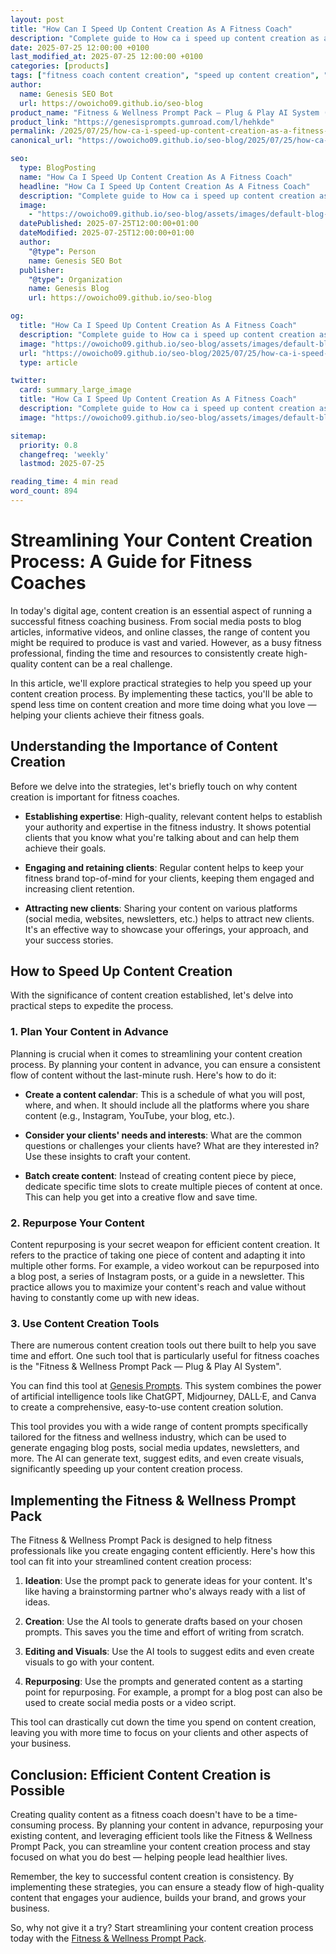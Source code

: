 ```yaml
---
layout: post
title: "How Can I Speed Up Content Creation As A Fitness Coach"
description: "Complete guide to How ca i speed up content creation as a fitness coach."
date: 2025-07-25 12:00:00 +0100
last_modified_at: 2025-07-25 12:00:00 +0100
categories: [products]
tags: ["fitness coach content creation", "speed up content creation", "fitness coach productivity tips", "AI system for fitness coaches", "chatbot for fitness coaches", "content creation tools for fitness coaches", "Canva for fitness coaches", "Midjourney for fitness coaches", "DALL\u00b7E for fitness coaches", "fitness coach prompt pack"]
author: 
  name: Genesis SEO Bot
  url: https://owoicho09.github.io/seo-blog
product_name: "Fitness & Wellness Prompt Pack — Plug & Play AI System (ChatGPT + Midjourney + DALL·E + Canva)"
product_link: "https://genesisprompts.gumroad.com/l/hehkde"
permalink: /2025/07/25/how-ca-i-speed-up-content-creation-as-a-fitness-coach/
canonical_url: "https://owoicho09.github.io/seo-blog/2025/07/25/how-ca-i-speed-up-content-creation-as-a-fitness-coach/"

seo:
  type: BlogPosting
  name: "How Ca I Speed Up Content Creation As A Fitness Coach"
  headline: "How Ca I Speed Up Content Creation As A Fitness Coach"
  description: "Complete guide to How ca i speed up content creation as a fitness coach."
  image: 
    - "https://owoicho09.github.io/seo-blog/assets/images/default-blog-image.jpg"
  datePublished: 2025-07-25T12:00:00+01:00
  dateModified: 2025-07-25T12:00:00+01:00
  author:
    "@type": Person
    name: Genesis SEO Bot
  publisher:
    "@type": Organization
    name: Genesis Blog
    url: https://owoicho09.github.io/seo-blog

og:
  title: "How Ca I Speed Up Content Creation As A Fitness Coach"
  description: "Complete guide to How ca i speed up content creation as a fitness coach."
  image: "https://owoicho09.github.io/seo-blog/assets/images/default-blog-image.jpg"
  url: "https://owoicho09.github.io/seo-blog/2025/07/25/how-ca-i-speed-up-content-creation-as-a-fitness-coach/"
  type: article

twitter:
  card: summary_large_image
  title: "How Ca I Speed Up Content Creation As A Fitness Coach"
  description: "Complete guide to How ca i speed up content creation as a fitness coach."
  image: "https://owoicho09.github.io/seo-blog/assets/images/default-blog-image.jpg"

sitemap:
  priority: 0.8
  changefreq: 'weekly'
  lastmod: 2025-07-25

reading_time: 4 min read
word_count: 894
---
```


# Streamlining Your Content Creation Process: A Guide for Fitness Coaches

In today's digital age, content creation is an essential aspect of running a successful fitness coaching business. From social media posts to blog articles, informative videos, and online classes, the range of content you might be required to produce is vast and varied. However, as a busy fitness professional, finding the time and resources to consistently create high-quality content can be a real challenge.

In this article, we'll explore practical strategies to help you speed up your content creation process. By implementing these tactics, you'll be able to spend less time on content creation and more time doing what you love — helping your clients achieve their fitness goals.

## Understanding the Importance of Content Creation 

Before we delve into the strategies, let's briefly touch on why content creation is important for fitness coaches.

- **Establishing expertise**: High-quality, relevant content helps to establish your authority and expertise in the fitness industry. It shows potential clients that you know what you're talking about and can help them achieve their goals.

- **Engaging and retaining clients**: Regular content helps to keep your fitness brand top-of-mind for your clients, keeping them engaged and increasing client retention.

- **Attracting new clients**: Sharing your content on various platforms (social media, websites, newsletters, etc.) helps to attract new clients. It's an effective way to showcase your offerings, your approach, and your success stories.

## How to Speed Up Content Creation 

With the significance of content creation established, let's delve into practical steps to expedite the process. 

### 1. Plan Your Content in Advance

Planning is crucial when it comes to streamlining your content creation process. By planning your content in advance, you can ensure a consistent flow of content without the last-minute rush. Here's how to do it:

- **Create a content calendar**: This is a schedule of what you will post, where, and when. It should include all the platforms where you share content (e.g., Instagram, YouTube, your blog, etc.). 

- **Consider your clients' needs and interests**: What are the common questions or challenges your clients have? What are they interested in? Use these insights to craft your content.

- **Batch create content**: Instead of creating content piece by piece, dedicate specific time slots to create multiple pieces of content at once. This can help you get into a creative flow and save time.

### 2. Repurpose Your Content

Content repurposing is your secret weapon for efficient content creation. It refers to the practice of taking one piece of content and adapting it into multiple other forms. For example, a video workout can be repurposed into a blog post, a series of Instagram posts, or a guide in a newsletter. This practice allows you to maximize your content's reach and value without having to constantly come up with new ideas.

### 3. Use Content Creation Tools 

There are numerous content creation tools out there built to help you save time and effort. One such tool that is particularly useful for fitness coaches is the "Fitness & Wellness Prompt Pack — Plug & Play AI System".

You can find this tool at [Genesis Prompts](https://genesisprompts.gumroad.com/l/hehkde). This system combines the power of artificial intelligence tools like ChatGPT, Midjourney, DALL·E, and Canva to create a comprehensive, easy-to-use content creation solution. 

This tool provides you with a wide range of content prompts specifically tailored for the fitness and wellness industry, which can be used to generate engaging blog posts, social media updates, newsletters, and more. The AI can generate text, suggest edits, and even create visuals, significantly speeding up your content creation process.

## Implementing the Fitness & Wellness Prompt Pack 

The Fitness & Wellness Prompt Pack is designed to help fitness professionals like you create engaging content efficiently. Here's how this tool can fit into your streamlined content creation process:

1. **Ideation**: Use the prompt pack to generate ideas for your content. It's like having a brainstorming partner who's always ready with a list of ideas.

2. **Creation**: Use the AI tools to generate drafts based on your chosen prompts. This saves you the time and effort of writing from scratch.

3. **Editing and Visuals**: Use the AI tools to suggest edits and even create visuals to go with your content.

4. **Repurposing**: Use the prompts and generated content as a starting point for repurposing. For example, a prompt for a blog post can also be used to create social media posts or a video script.

This tool can drastically cut down the time you spend on content creation, leaving you with more time to focus on your clients and other aspects of your business.

## Conclusion: Efficient Content Creation is Possible

Creating quality content as a fitness coach doesn't have to be a time-consuming process. By planning your content in advance, repurposing your existing content, and leveraging efficient tools like the Fitness & Wellness Prompt Pack, you can streamline your content creation process and stay focused on what you do best — helping people lead healthier lives.

Remember, the key to successful content creation is consistency. By implementing these strategies, you can ensure a steady flow of high-quality content that engages your audience, builds your brand, and grows your business. 

So, why not give it a try? Start streamlining your content creation process today with the [Fitness & Wellness Prompt Pack](https://genesisprompts.gumroad.com/l/hehkde).